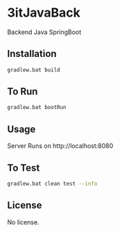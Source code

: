 # 3itJavaBack
Backend Java SpringBoot

## Installation
```bash
gradlew.bat build
```

## To Run
```bash
gradlew.bat bootRun
```

## Usage

Server Runs on http://localhost:8080

## To Test
```bash
gradlew.bat clean test --info
```

## License
No license.